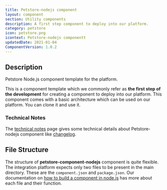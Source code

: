 ```yaml
---
title: Petstore-nodejs component
layout: component
section: Utility components
description: A first step component to deploy into our platform.
category: petstore
icon: petstore.png
icontext: Petstore-nodejs componentt
updatedDate: 2021-01-04
ComponentVersion: 1.0.2
---
```


## Description

Petstore Node.js component template for the platform.

This is a component template which we commonly refer as **the first step of the development**
for creating a component to deploy into our platform. This component comes with
a basic architecture which can be used on our platform. You can clone it and use it.

### Technical Notes

The [technical notes](technical-notes) page gives some technical details about Petstore-nodejs component like [changelog](/components/petstore-nodejs/technical-notes#changelog).

## File Structure

The structure of **petstore-component-nodejs** component is quite flexible. The
integration platform expects only two files to be present in the main directory.
These are the `component.json` and `package.json`. Our documentation on
[how to build a component in node.js](/guides/building-nodejs-component.html)
has more about each file and their function.
